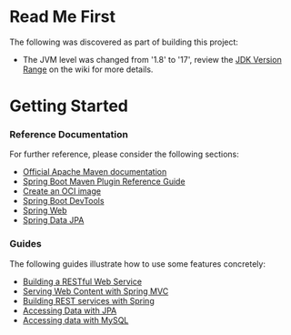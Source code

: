 # Read Me First
The following was discovered as part of building this project:

* The JVM level was changed from '1.8' to '17', review the [JDK Version Range](https://github.com/spring-projects/spring-framework/wiki/Spring-Framework-Versions#jdk-version-range) on the wiki for more details.

# Getting Started

### Reference Documentation
For further reference, please consider the following sections:

* [Official Apache Maven documentation](https://maven.apache.org/guides/index.html)
* [Spring Boot Maven Plugin Reference Guide](https://docs.spring.io/spring-boot/docs/3.2.0-M1/maven-plugin/reference/html/)
* [Create an OCI image](https://docs.spring.io/spring-boot/docs/3.2.0-M1/maven-plugin/reference/html/#build-image)
* [Spring Boot DevTools](https://docs.spring.io/spring-boot/docs/3.2.0-M1/reference/htmlsinge/index.html#using.devtools)
* [Spring Web](https://docs.spring.io/spring-boot/docs/3.2.0-M1/reference/htmlsinge/index.html#web)
* [Spring Data JPA](https://docs.spring.io/spring-boot/docs/3.2.0-M1/reference/htmlsinge/index.html#data.sql.jpa-and-spring-data)

### Guides
The following guides illustrate how to use some features concretely:

* [Building a RESTful Web Service](https://spring.io/guides/gs/rest-service/)
* [Serving Web Content with Spring MVC](https://spring.io/guides/gs/serving-web-content/)
* [Building REST services with Spring](https://spring.io/guides/tutorials/rest/)
* [Accessing Data with JPA](https://spring.io/guides/gs/accessing-data-jpa/)
* [Accessing data with MySQL](https://spring.io/guides/gs/accessing-data-mysql/)


